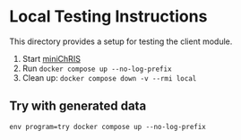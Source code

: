 # Local Testing Instructions

This directory provides a setup for testing the client module.

1. Start [miniChRIS](https://github.com/FNNDSC/miniChRIS)
2. Run `docker compose up --no-log-prefix`
3. Clean up: `docker compose down -v --rmi local`

## Try with generated data

```shell
env program=try docker compose up --no-log-prefix
```
